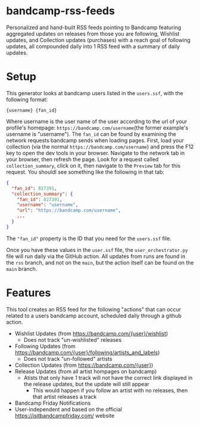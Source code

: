 # bandcamp-rss-feeds
Personalized and hand-built RSS feeds pointing to Bandcamp featuring aggregated updates on releases from those you are following, Wishlist updates, and Collection updates (purchases) with a reach goal of following updates, all compounded daily into 1 RSS feed with a summary of daily updates.

# Setup
This generator looks at bandcamp users listed in the `users.ssf`, with the following format:

```
{username} {fan_id}
```

Where username is the user name of the user according to the url of your profile's homepage: `https://bandcamp.com/username`(the former example's username is "username"). The `fan_id` can be found by examining the network requests bandcamp sends when loading pages. First, load your collection (via the normal `https://bandcamp.com/username`) and press the F12 key to open the dev tools in your browser. Navigate to the network tab in your browser, then refresh the page. Look for a request called `collection_summary`, click on it, then navigate to the `Preview` tab for this request. You shouldl see something like the following in that tab:

```json
{
  "fan_id": 827391,
  "collection_summary": {
    "fan_id": 827391,
    "username": "username",
    "url": "https://bandcamp.com/username",
    ...
  }
}
```
The `"fan_id"` property is the ID that you need for the `users.ssf` file.

Once you have these values in the `user.ssf` file, the `user_orchestrator.py` file will run daily via the GitHub action. All updates from runs are found in the `rss` branch, and not on the `main`, but the action itself can be found on the `main` branch.

# Features
This tool creates an RSS feed for the following "actions" that can occur related to a users bandcamp account, scheduled daily through a github action.
- Wishlist Updates (from https://bandcamp.com/{user}/wishlist)
  - Does not track "un-wishlisted" releases
- Following Updates (from https://bandcamp.com/{user}/following/artists_and_labels)
  - Does not track "un-followed" artists
- Collection Updates (from https://bandcamp.com/{user})
- Release Updates (from all artist hompages on bandcamp)
  - Atists that only have 1 track will not have the correct link displayed in the release updates, but the update will still appear
    - This would happen if you follow an artist with no releases, then that artist releases a track
-  Bandcamp Friday Notifications
  - User-independent and based on the official https://isitbandcampfriday.com/ website
